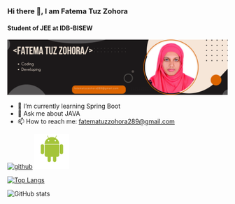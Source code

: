 ### Hi there 👋, I am Fatema Tuz Zohora
#### Student of JEE at IDB-BISEW
![Student of JEE at IDB-BISEW](https://github.com/fatemazohor/fatemazohor/blob/main/github%20banner.png)




- 🌱 I’m currently learning Spring Boot 
- 💬 Ask me about JAVA 
- 📫 How to reach me: fatematuzzohora289@gmail.com 


[<img src='https://cdn.jsdelivr.net/npm/simple-icons@3.0.1/icons/github.svg' alt='github' height='40'>](https://github.com/fatemazohor) 
[<img src="svg/android.svg" width="80" height="80">](https://github.com/fatemazohor)

[![Top Langs](https://github-readme-stats.vercel.app/api/top-langs/?username=fatemazohor)](https://github.com/anuraghazra/github-readme-stats)

![GitHub stats](https://github-stats-alpha.vercel.app/api?username=fatemazohor)  

